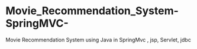 # Movie_Recommendation_System-SpringMVC-
Movie Recommendation System using Java in SpringMvc , jsp, Servlet, jdbc
